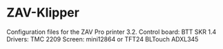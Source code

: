 # ZAV-Klipper

Configuration files for the ZAV Pro printer 3.2.
Control board: BTT SKR 1.4 
Drivers: TMC 2209 
Screen: mini12864 or TFT24 
BLTouch 
ADXL345
